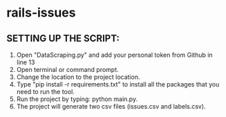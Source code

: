 # rails-issues
SETTING UP THE SCRIPT:
--------------------
1. Open "DataScraping.py" and add your  personal token from Github in line 13
2. Open terminal or command prompt.
3. Change the location to the project location.
4. Type "pip install -r requirements.txt" to install all the packages that you need to run the tool.
5. Run the project by typing: python main.py.
6. The project will generate two csv files (issues.csv and labels.csv).